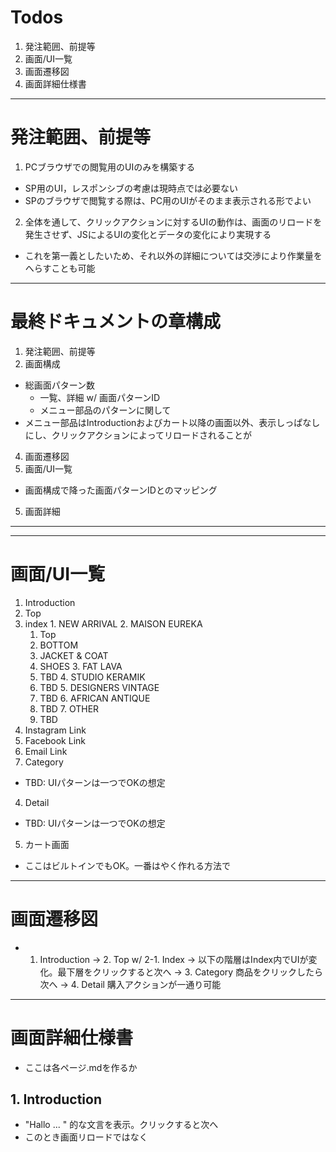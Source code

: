 # Todos

1. 発注範囲、前提等
2. 画面/UI一覧
3. 画面遷移図
4. 画面詳細仕様書

---

# 発注範囲、前提等

1. PCブラウザでの閲覧用のUIのみを構築する
  * SP用のUI，レスポンシブの考慮は現時点では必要ない
  * SPのブラウザで閲覧する際は、PC用のUIがそのまま表示される形でよい
2. 全体を通して、クリックアクションに対するUIの動作は、画面のリロードを発生させず、JSによるUIの変化とデータの変化により実現する
  *  これを第一義としたいため、それ以外の詳細については交渉により作業量をへらすことも可能

----

# 最終ドキュメントの章構成

1. 発注範囲、前提等
2. 画面構成
  * 総画面パターン数
    * 一覧、詳細 w/ 画面パターンID
    * メニュー部品のパターンに関して
  * メニュー部品はIntroductionおよびカート以降の画面以外、表示しっぱなしにし、クリックアクションによってリロードされることが
4. 画面遷移図
4. 画面/UI一覧
  * 画面構成で降った画面パターンIDとのマッピング
5. 画面詳細


---






---

#  画面/UI一覧

1. Introduction
2. Top
  1. index
    1. NEW ARRIVAL
    2. MAISON EUREKA
      1. Top
      2. BOTTOM
      3. JACKET & COAT
      4. SHOES
    3. FAT LAVA
      1. TBD
    4. STUDIO KERAMIK
      1. TBD
    5. DESIGNERS VINTAGE
      1. TBD
    6. AFRICAN ANTIQUE
      1. TBD
    7. OTHER
      1. TBD
  2. Instagram Link
  3. Facebook  Link
  4. Email Link
3. Category
  * TBD: UIパターンは一つでOKの想定
4. Detail
  * TBD: UIパターンは一つでOKの想定
5. カート画面
  * ここはビルトインでもOK。一番はやく作れる方法で

-----

# 画面遷移図

* 1. Introduction -> 2. Top w/ 2-1. Index -> 以下の階層はIndex内でUIが変化。最下層をクリックすると次へ -> 3. Category 商品をクリックしたら次へ -> 4. Detail 購入アクションが一通り可能

-----

# 画面詳細仕様書

* ここは各ページ.mdを作るか

## 1. Introduction

* "Hallo ... " 的な文言を表示。クリックすると次へ
* このとき画面リロードではなく

